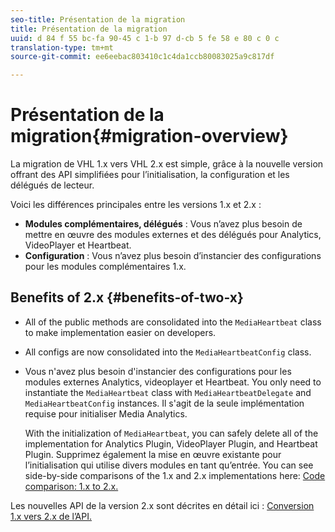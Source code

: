 ```yaml
---
seo-title: Présentation de la migration
title: Présentation de la migration
uuid: d 84 f 55 bc-fa 90-45 c 1-b 97 d-cb 5 fe 58 e 80 c 0 c
translation-type: tm+mt
source-git-commit: ee6eebac803410c1c4da1ccb80083025a9c817df

---
```



# Présentation de la migration{#migration-overview}

La migration de VHL 1.x vers VHL 2.x est simple, grâce à la nouvelle version offrant des API simplifiées pour l’initialisation, la configuration et les délégués de lecteur.

Voici les différences principales entre les versions 1.x et 2.x :

* **Modules complémentaires, délégués** : Vous n’avez plus besoin de mettre en œuvre des modules externes et des délégués pour Analytics, VideoPlayer et Heartbeat.
* **Configuration** : Vous n’avez plus besoin d’instancier des configurations pour les modules complémentaires 1.x.

## Benefits of 2.x {#benefits-of-two-x}

* All of the public methods are consolidated into the `MediaHeartbeat` class to make implementation easier on developers.
* All configs are now consolidated into the `MediaHeartbeatConfig` class.
* Vous n'avez plus besoin d'instancier des configurations pour les modules externes Analytics, videoplayer et Heartbeat. You only need to instantiate the `MediaHeartbeat` class with `MediaHeartbeatDelegate` and `MediaHeartbeatConfig` instances. Il s'agit de la seule implémentation requise pour initialiser Media Analytics.

   With the initialization of `MediaHeartbeat`, you can safely delete all of the implementation for Analytics Plugin, VideoPlayer Plugin, and Heartbeat Plugin. Supprimez également la mise en œuvre existante pour l’initialisation qui utilise divers modules en tant qu’entrée. You can see side-by-side comparisons of the 1.x and 2.x implementations here: [Code comparison: 1.x to 2.x.](./code-comparison-1x-2x.md)

Les nouvelles API de la version 2.x sont décrites en détail ici : [Conversion 1.x vers 2.x de l’API.](./1x-2x-api-change.md)
